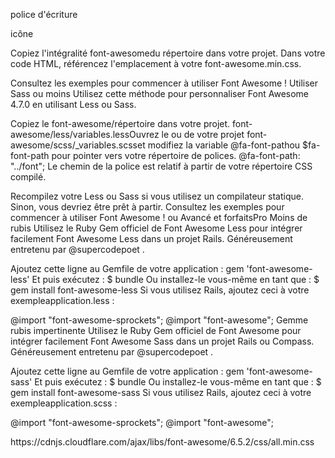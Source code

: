 
police d'écriture

icône

<i class="fa fa-heart" aria-hidden="true"></i>
Copiez l'intégralité font-awesomedu répertoire dans votre projet.
Dans <head>votre code HTML, référencez l'emplacement à votre font-awesome.min.css.
<link rel="stylesheet" href="path/to/font-awesome/css/font-awesome.min.css">
Consultez les exemples pour commencer à utiliser Font Awesome !
Utiliser Sass ou moins
Utilisez cette méthode pour personnaliser Font Awesome 4.7.0 en utilisant Less ou Sass.

Copiez le font-awesome/répertoire dans votre projet.
font-awesome/less/variables.lessOuvrez le ou de votre projet font-awesome/scss/_variables.scsset modifiez la variable @fa-font-pathou $fa-font-path pour pointer vers votre répertoire de polices.
@fa-font-path:   "../font";
Le chemin de la police est relatif à partir de votre répertoire CSS compilé.

Recompilez votre Less ou Sass si vous utilisez un compilateur statique. Sinon, vous devriez être prêt à partir.
Consultez les exemples pour commencer à utiliser Font Awesome !
ou
Avancé et forfaitsPro
Moins de rubis
Utilisez le Ruby Gem officiel de Font Awesome Less pour intégrer facilement Font Awesome Less dans un projet Rails. Généreusement entretenu par @supercodepoet .

Ajoutez cette ligne au Gemfile de votre application :
gem 'font-awesome-less'
Et puis exécutez :
$ bundle
Ou installez-le vous-même en tant que :
$ gem install font-awesome-less
Si vous utilisez Rails, ajoutez ceci à votre exempleapplication.less :

@import "font-awesome-sprockets";
@import "font-awesome";
Gemme rubis impertinente
Utilisez le Ruby Gem officiel de Font Awesome pour intégrer facilement Font Awesome Sass dans un projet Rails ou Compass. Généreusement entretenu par @supercodepoet .

Ajoutez cette ligne au Gemfile de votre application :
gem 'font-awesome-sass'
Et puis exécutez :
$ bundle
Ou installez-le vous-même en tant que :
$ gem install font-awesome-sass
Si vous utilisez Rails, ajoutez ceci à votre exempleapplication.scss :

@import "font-awesome-sprockets";
@import "font-awesome";

<link rel="stylesheet" href="https://cdnjs.cloudflare.com/ajax/libs/font-awesome/6.5.2/css/all.min.css" integrity="sha512-SnH5WK+bZxgPHs44uWIX+LLJAJ9/2PkPKZ5QiAj6Ta86w+fsb2TkcmfRyVX3pBnMFcV7oQPJkl9QevSCWr3W6A==" crossorigin="anonymous" referrerpolicy="no-referrer" />
https://cdnjs.cloudflare.com/ajax/libs/font-awesome/6.5.2/css/all.min.css
